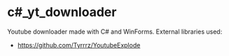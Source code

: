 # c#_yt_downloader
Youtube downloader made with C# and WinForms.
External libraries used:
  - https://github.com/Tyrrrz/YoutubeExplode
